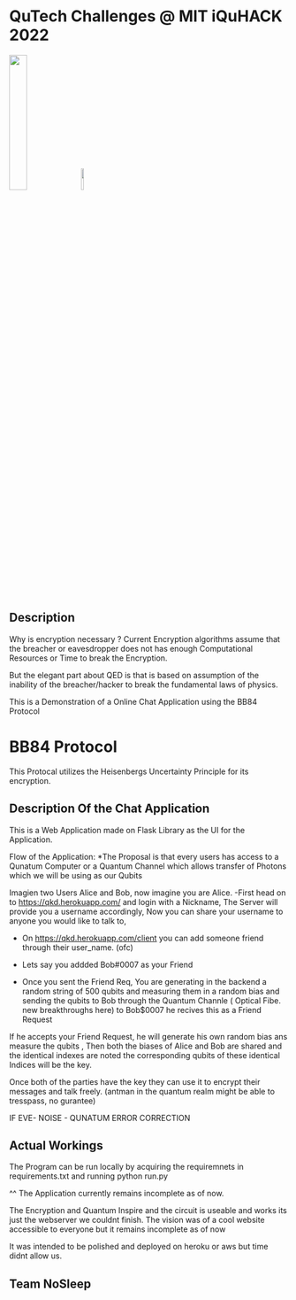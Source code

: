 # QuTech Challenges @ MIT iQuHACK 2022

<p align="left">
  <a href="https://qutech.nl" target="_blank"><img src="https://user-images.githubusercontent.com/10100490/151484481-7cedb7da-603e-43cc-890c-979fb66aeb60.png" width="25%" style="padding-right: 0%"/></a>
  <a href="https://iquhack.mit.edu/" target="_blank"><img src="https://user-images.githubusercontent.com/10100490/151647370-d161d5b5-119c-4db9-898e-cfb1745a8310.png" width="10%" style="padding-left: 0%"/> </a>
</p>


## Description 

Why is encryption necessary ? 
Current Encryption algorithms assume that the breacher or eavesdropper does not has enough Computational Resources or Time to break the Encryption.

But the elegant part about QED is that is based on assumption of the inability of the breacher/hacker to break the fundamental laws of physics.

This is a Demonstration of a Online Chat Application using the BB84 Protocol


# BB84 Protocol
This Protocal utilizes the Heisenbergs Uncertainty Principle for its encryption.


## Description Of the Chat Application

This is a Web Application made on Flask Library as the UI for the Application. 


Flow of the Application:
*The Proposal is that every users has access to a Qunatum Computer or a Quantum Channel which allows transfer of Photons which we will be using as our Qubits

Imagien two Users Alice and Bob, now imagine you are Alice.
-First head on to https://qkd.herokuapp.com/ and login with a Nickname, The Server will provide you a username accordingly, 
Now you can share your username to anyone you would like to talk to, 

- On  https://qkd.herokuapp.com/client you can add someone friend through their user_name. (ofc)

- Lets say you addded Bob#0007 as your Friend
- Once you sent the Friend Req, You are generating in the backend a random string of 500 qubits and measuring them in a random bias and sending the qubits to Bob through the Quantum Channle ( Optical Fibe. new breakthroughs here) to Bob$0007 he recives this as a Friend Request 

If he accepts your Friend Request, he will generate his own random bias ans measure the qubits , Then both the biases of Alice and Bob are shared and the identical indexes are noted the corresponding qubits of these identical Indices will be the key. 


Once both of the parties have the key they can use it to encrypt their messages and talk freely. (antman in the quantum realm might be able to tresspass, no gurantee)

IF EVE- 
NOISE - QUNATUM ERROR CORRECTION

## Actual Workings

The Program can be run locally by acquiring the requiremnets in requirements.txt and running python run.py

^^
The Application currently remains incomplete as of now.

The Encryption and Quantum Inspire and the circuit is useable and works its just the webserver we couldnt finish.
The vision was of a cool website accessible to everyone but it remains incomplete as of now


It was intended to be polished and deployed on heroku or aws but time didnt allow us.





## Team NoSleep

